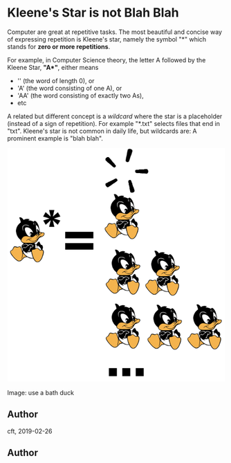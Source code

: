 <!-- BEGIN TITLE -->
# Kleene's Star is not Blah Blah
<!-- END TITLE -->

<!-- BEGIN BODY -->

Computer are great at repetitive tasks. The most beautiful and concise
way of expressing repetition is Kleene's star, namely the symbol "*" which
stands for **zero or more repetitions**.

For example, in Computer Science theory, the letter A followed by the
Kleene Star, __"A*"__, either means
* '' (the word of length 0), or
* 'A' (the word consisting of one A), or
* 'AA' (the word consisting of exactly two As),
* etc

A related but different concept is a _wildcard_ where the star is a
placeholder (instead of a sign of repetition). For example "*.txt"
selects files that end in "txt". Kleene's star is not common in
daily life, but wildcards are: A prominent example is "blah blah".

<!-- END BODY -->

![daffy duck, starred](../images/image-000-kleene.png)

Image: use a bath duck

## Author
<!-- BEGIN AUTHOR -->
cft, 2019-02-26
<!-- END AUTHOR -->



## Author
